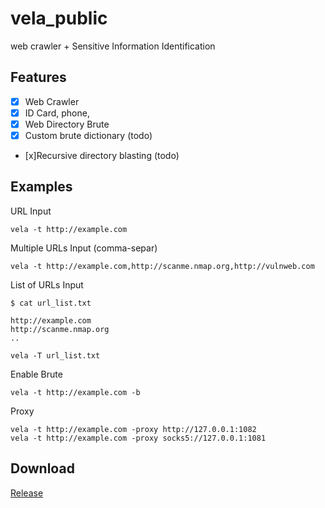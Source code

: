 # vela_public
web crawler + Sensitive Information Identification

## Features

* [x] Web Crawler<br/>
* [x] ID Card, phone, <br/>
* [x] Web Directory Brute<br/>
* [x] Custom brute dictionary (todo) <br/>
* [x]Recursive directory blasting (todo) <br/>

## Examples
URL Input
```
vela -t http://example.com
```

Multiple URLs Input (comma-separ)
```
vela -t http://example.com,http://scanme.nmap.org,http://vulnweb.com
```

List of URLs Input
```
$ cat url_list.txt

http://example.com
http://scanme.nmap.org
..
```

```
vela -T url_list.txt
```

Enable Brute
```
vela -t http://example.com -b
```

Proxy
```
vela -t http://example.com -proxy http://127.0.0.1:1082
vela -t http://example.com -proxy socks5://127.0.0.1:1081
```

## Download
<a href="https://github.com/zan8in/vela_public/releases">Release</a>